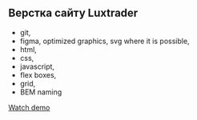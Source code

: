 ## Верстка сайту Luxtrader

- git,
- figma, optimized graphics, svg where it is possible,
- html,
- css,
- javascript,
- flex boxes,
- grid,
- BEM naming


[Watch demo](https://bogdanpavliv.github.io/luxtrader/)